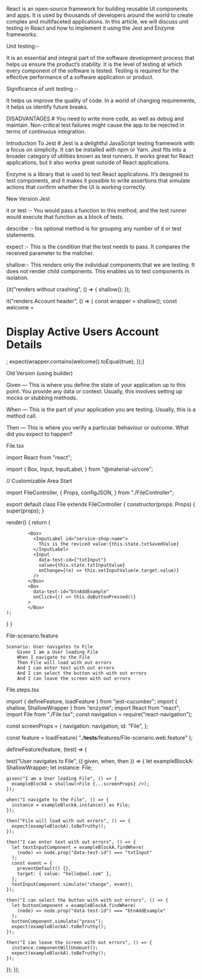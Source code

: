 React is an open-source framework for building reusable UI components and apps. It is used by thousands of developers around the world to create complex and multifaceted applications. In this article, we will discuss unit testing in React and how to implement it using the Jest and Enzyme frameworks.

Unit testing:-

It is an essential and integral part of the software development process that helps us ensure the product’s stability.
It is the level of testing at which every component of the software is tested.
Testing is required for the effective performance of a software application or product.

Significance of unit testing :-

It helps us improve the quality of code.
In a world of changing requirements, it helps us identify future breaks.

DISADVANTAGES #
You need to write more code, as well as debug and maintain.
Non-critical test failures might cause the app to be rejected in terms of continuous integration.

Introduction To Jest #
Jest is a delightful JavaScript testing framework with a focus on simplicity. It can be installed with npm or Yarn. Jest fits into a broader category of utilities known as test runners. It works great for React applications, but it also works great outside of React applications.

Enzyme is a library that is used to test React applications. It’s designed to test components, and it makes it possible to write assertions that simulate actions that confirm whether the UI is working correctly.

New Version Jest

it or test :- You would pass a function to this method, and the test runner would execute that function as a block of tests.

describe :- his optional method is for grouping any number of it or test statements.

expect :- This is the condition that the test needs to pass. It compares the received parameter to the matcher.

shallow:- This renders only the individual components that we are testing. It does not render child components. This enables us to test components in isolation.

{it("renders without crashing", () => {
shallow(<App />);
});

it("renders Account header", () => {
const wrapper = shallow(<App />);
const welcome = <h1>Display Active Users Account Details</h1>;
expect(wrapper.contains(welcome)).toEqual(true);
});}

Old Version (using builder)

Given — This is where you define the state of your application up to this point. You provide any data or context. Usually, this involves setting up mocks or stubbing methods.

When — This is the part of your application you are testing. Usually, this is a method call.

Then — This is where you verify a particular behaviour or outcome. What did you expect to happen?

File.tsx

import React from "react";

import {
Box,
Input,
InputLabel,
} from "@material-ui/core";

// Customizable Area Start

import FileController, {
Props,
configJSON,
} from "./FileController";

export default class File extends FileController {
constructor(props: Props) {
super(props);
}

render() {
return (

            <Box>
              <InputLabel id="service-shop-name">
                This is the reviced value:{this.state.txtSavedValue}
              </InputLabel>
              <Input
                data-test-id={"txtInput"}
                value={this.state.txtInputValue}
                onChange={(e) => this.setInputValue(e.target.value)}
              />
            </Box>
            <Box
              data-test-id="btnAddExample"
              onClick={() => this.doButtonPressed()}
            >
            </Box>
    );

}
}

File-scenario.feature

    Scenario: User navigates to File
        Given I am a User loading File
        When I navigate to the File
        Then File will load with out errors
        And I can enter text with out errors
        And I can select the button with with out errors
        And I can leave the screen with out errors

File.steps.tsx

import { defineFeature, loadFeature } from "jest-cucumber";
import { shallow, ShallowWrapper } from "enzyme";
import React from "react";
import File from "./File.tsx";
const navigation = require("react-navigation");

const screenProps = {
navigation: navigation,
id: "File",
};

const feature = loadFeature(
"./**tests**/features/File-scenario.web.feature"
);

defineFeature(feature, (test) => {

test("User navigates to File", ({ given, when, then }) => {
let exampleBlockA: ShallowWrapper;
let instance: File;

    given("I am a User loading File", () => {
      exampleBlockA = shallow(<File {...screenProps} />);
    });

    when("I navigate to the File", () => {
      instance = exampleBlockA.instance() as File;
    });

    then("File will load with out errors", () => {
      expect(exampleBlockA).toBeTruthy();
    });

    then("I can enter text with out errors", () => {
      let textInputComponent = exampleBlockA.findWhere(
        (node) => node.prop("data-test-id") === "txtInput"
      );
      const event = {
        preventDefault() {},
        target: { value: "hello@aol.com" },
      };
      textInputComponent.simulate("change", event);
    });

    then("I can select the button with with out errors", () => {
      let buttonComponent = exampleBlockA.findWhere(
        (node) => node.prop("data-test-id") === "btnAddExample"
      );
      buttonComponent.simulate("press");
      expect(exampleBlockA).toBeTruthy();
    });

    then("I can leave the screen with out errors", () => {
      instance.componentWillUnmount();
      expect(exampleBlockA).toBeTruthy();
    });

});
});
